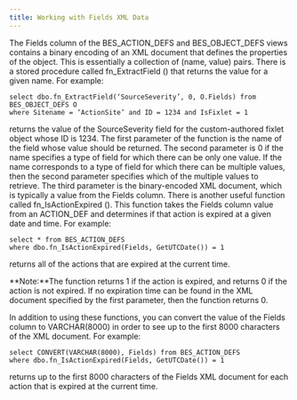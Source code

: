 ```yaml
---
title: Working with Fields XML Data
---
```


The Fields column of the BES_ACTION_DEFS and BES_OBJECT_DEFS views contains a binary encoding of an XML document that defines the properties of the object. This is essentially a collection of (name, value) pairs. There is a stored procedure called fn_ExtractField () that returns the value for a given name.
For example:

```
select dbo.fn_ExtractField(‘SourceSeverity’, 0, O.Fields) from BES_OBJECT_DEFS O
where Sitename = ‘ActionSite’ and ID = 1234 and IsFixlet = 1
```

returns the value of the SourceSeverity field for the custom-authored fixlet object whose ID is 1234.
The first parameter of the function is the name of the field whose value should be returned. The second parameter is 0 if the name specifies a type of field for which there can be only one value. If the name corresponds to a type of field for which there can be multiple values, then the second parameter specifies which of the multiple values to retrieve. The third parameter is the binary-encoded XML document, which is typically a value from the Fields column.
There is another useful function called fn_IsActionExpired (). This function takes the Fields column value from an ACTION_DEF and determines if that action is expired at a given date and time.
For example:

```
select * from BES_ACTION_DEFS
where dbo.fn_IsActionExpired(Fields, GetUTCDate()) = 1
```
returns all of the actions that are expired at the current time.

**Note:**The function returns 1 if the action is expired, and returns 0 if the action is not expired. If no expiration time can be found in the XML document specified by the first parameter, then the function returns 0.


In addition to using these functions, you can convert the value of the Fields column to VARCHAR(8000) in order to see up to the first 8000 characters of the XML document.
For example:

```
select CONVERT(VARCHAR(8000), Fields) from BES_ACTION_DEFS
where dbo.fn_IsActionExpired(Fields, GetUTCDate()) = 1
```
returns up to the first 8000 characters of the Fields XML document for each action that is expired at the current time.
